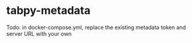 # tabpy-metadata

Todo: in docker-compose.yml, replace the existing metadata token and server URL with your own
